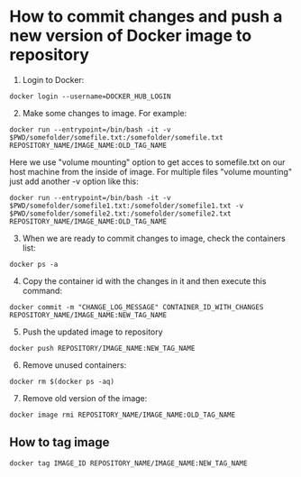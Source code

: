 # How to commit changes and push a new version of Docker image to repository

1. Login to Docker:
```
docker login --username=DOCKER_HUB_LOGIN
```

2. Make some changes to image. For example:
```
docker run --entrypoint=/bin/bash -it -v $PWD/somefolder/somefile.txt:/somefolder/somefile.txt REPOSITORY_NAME/IMAGE_NAME:OLD_TAG_NAME
```
Here we use "volume mounting" option to get acces to somefile.txt on our host machine from the inside of image.
For multiple files "volume mounting" just add another -v option like this:
```
docker run --entrypoint=/bin/bash -it -v $PWD/somefolder/somefile1.txt:/somefolder/somefile1.txt -v $PWD/somefolder/somefile2.txt:/somefolder/somefile2.txt REPOSITORY_NAME/IMAGE_NAME:OLD_TAG_NAME
```

3. When we are ready to commit changes to image, check the containers list:
```
docker ps -a
```

4. Copy the container id with the changes in it and then execute this command:
```
docker commit -m "CHANGE_LOG_MESSAGE" CONTAINER_ID_WITH_CHANGES REPOSITORY_NAME/IMAGE_NAME:NEW_TAG_NAME
```

5. Push the updated image to repository
```
docker push REPOSITORY/IMAGE_NAME:NEW_TAG_NAME
```

6. Remove unused containers:
```
docker rm $(docker ps -aq)
```

7. Remove old version of the image:
```
docker image rmi REPOSITORY_NAME/IMAGE_NAME:OLD_TAG_NAME
```

## How to tag image
```
docker tag IMAGE_ID REPOSITORY_NAME/IMAGE_NAME:NEW_TAG_NAME
```
